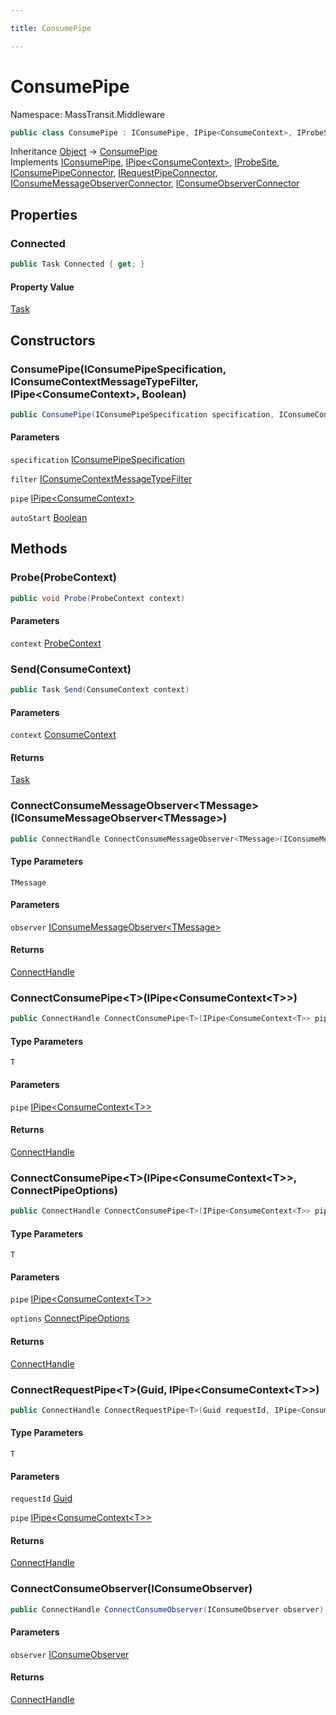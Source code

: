 ```yaml
---

title: ConsumePipe

---
```


# ConsumePipe

Namespace: MassTransit.Middleware

```csharp
public class ConsumePipe : IConsumePipe, IPipe<ConsumeContext>, IProbeSite, IConsumePipeConnector, IRequestPipeConnector, IConsumeMessageObserverConnector, IConsumeObserverConnector
```

Inheritance [Object](https://learn.microsoft.com/en-us/dotnet/api/system.object) → [ConsumePipe](../masstransit-middleware/consumepipe)<br/>
Implements [IConsumePipe](../../masstransit-abstractions/masstransit-transports/iconsumepipe), [IPipe\<ConsumeContext\>](../../masstransit-abstractions/masstransit/ipipe-1), [IProbeSite](../../masstransit-abstractions/masstransit/iprobesite), [IConsumePipeConnector](../../masstransit-abstractions/masstransit/iconsumepipeconnector), [IRequestPipeConnector](../../masstransit-abstractions/masstransit/irequestpipeconnector), [IConsumeMessageObserverConnector](../../masstransit-abstractions/masstransit/iconsumemessageobserverconnector), [IConsumeObserverConnector](../../masstransit-abstractions/masstransit/iconsumeobserverconnector)

## Properties

### **Connected**

```csharp
public Task Connected { get; }
```

#### Property Value

[Task](https://learn.microsoft.com/en-us/dotnet/api/system.threading.tasks.task)<br/>

## Constructors

### **ConsumePipe(IConsumePipeSpecification, IConsumeContextMessageTypeFilter, IPipe\<ConsumeContext\>, Boolean)**

```csharp
public ConsumePipe(IConsumePipeSpecification specification, IConsumeContextMessageTypeFilter filter, IPipe<ConsumeContext> pipe, bool autoStart)
```

#### Parameters

`specification` [IConsumePipeSpecification](../../masstransit-abstractions/masstransit-configuration/iconsumepipespecification)<br/>

`filter` [IConsumeContextMessageTypeFilter](../masstransit-middleware/iconsumecontextmessagetypefilter)<br/>

`pipe` [IPipe\<ConsumeContext\>](../../masstransit-abstractions/masstransit/ipipe-1)<br/>

`autoStart` [Boolean](https://learn.microsoft.com/en-us/dotnet/api/system.boolean)<br/>

## Methods

### **Probe(ProbeContext)**

```csharp
public void Probe(ProbeContext context)
```

#### Parameters

`context` [ProbeContext](../../masstransit-abstractions/masstransit/probecontext)<br/>

### **Send(ConsumeContext)**

```csharp
public Task Send(ConsumeContext context)
```

#### Parameters

`context` [ConsumeContext](../../masstransit-abstractions/masstransit/consumecontext)<br/>

#### Returns

[Task](https://learn.microsoft.com/en-us/dotnet/api/system.threading.tasks.task)<br/>

### **ConnectConsumeMessageObserver\<TMessage\>(IConsumeMessageObserver\<TMessage\>)**

```csharp
public ConnectHandle ConnectConsumeMessageObserver<TMessage>(IConsumeMessageObserver<TMessage> observer)
```

#### Type Parameters

`TMessage`<br/>

#### Parameters

`observer` [IConsumeMessageObserver\<TMessage\>](../../masstransit-abstractions/masstransit/iconsumemessageobserver-1)<br/>

#### Returns

[ConnectHandle](../../masstransit-abstractions/masstransit/connecthandle)<br/>

### **ConnectConsumePipe\<T\>(IPipe\<ConsumeContext\<T\>\>)**

```csharp
public ConnectHandle ConnectConsumePipe<T>(IPipe<ConsumeContext<T>> pipe)
```

#### Type Parameters

`T`<br/>

#### Parameters

`pipe` [IPipe\<ConsumeContext\<T\>\>](../../masstransit-abstractions/masstransit/ipipe-1)<br/>

#### Returns

[ConnectHandle](../../masstransit-abstractions/masstransit/connecthandle)<br/>

### **ConnectConsumePipe\<T\>(IPipe\<ConsumeContext\<T\>\>, ConnectPipeOptions)**

```csharp
public ConnectHandle ConnectConsumePipe<T>(IPipe<ConsumeContext<T>> pipe, ConnectPipeOptions options)
```

#### Type Parameters

`T`<br/>

#### Parameters

`pipe` [IPipe\<ConsumeContext\<T\>\>](../../masstransit-abstractions/masstransit/ipipe-1)<br/>

`options` [ConnectPipeOptions](../../masstransit-abstractions/masstransit/connectpipeoptions)<br/>

#### Returns

[ConnectHandle](../../masstransit-abstractions/masstransit/connecthandle)<br/>

### **ConnectRequestPipe\<T\>(Guid, IPipe\<ConsumeContext\<T\>\>)**

```csharp
public ConnectHandle ConnectRequestPipe<T>(Guid requestId, IPipe<ConsumeContext<T>> pipe)
```

#### Type Parameters

`T`<br/>

#### Parameters

`requestId` [Guid](https://learn.microsoft.com/en-us/dotnet/api/system.guid)<br/>

`pipe` [IPipe\<ConsumeContext\<T\>\>](../../masstransit-abstractions/masstransit/ipipe-1)<br/>

#### Returns

[ConnectHandle](../../masstransit-abstractions/masstransit/connecthandle)<br/>

### **ConnectConsumeObserver(IConsumeObserver)**

```csharp
public ConnectHandle ConnectConsumeObserver(IConsumeObserver observer)
```

#### Parameters

`observer` [IConsumeObserver](../../masstransit-abstractions/masstransit/iconsumeobserver)<br/>

#### Returns

[ConnectHandle](../../masstransit-abstractions/masstransit/connecthandle)<br/>

